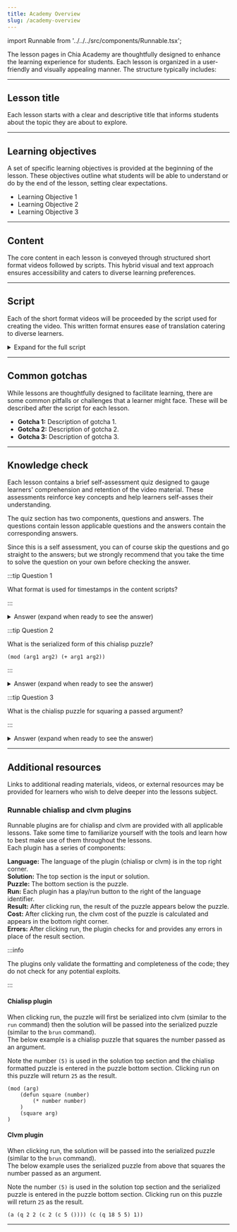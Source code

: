 ```yaml
---
title: Academy Overview
slug: /academy-overview
---
```


import Runnable from '../../../src/components/Runnable.tsx';

The lesson pages in Chia Academy are thoughtfully designed to enhance the learning experience for students. Each lesson is organized in a user-friendly and visually appealing manner. The structure typically includes:  

---

## Lesson title
Each lesson starts with a clear and descriptive title that informs students about the topic they are about to explore.  

---

## Learning objectives
A set of specific learning objectives is provided at the beginning of the lesson. These objectives outline what students will be able to understand or do by the end of the lesson, setting clear expectations.  
- Learning Objective 1
- Learning Objective 2
- Learning Objective 3

---

## Content
The core content in each lesson is conveyed through structured short format videos followed by scripts. This hybrid visual and text approach ensures accessibility and caters to diverse learning preferences.  

---

## Script
Each of the short format videos will be proceeded by the script used for creating the video. This written format ensures ease of translation catering to diverse learners.  
<details>

<summary> Expand for the full script </summary>

00:00  
This is an example of how the scripts will be provided including timestamps.  

00:20  
The timestamps are provided in set intervals and are formatted as `minutes:seconds` (`MM:SS`).  

</details>

---

## Common gotchas
While lessons are thoughtfully designed to facilitate learning, there are some common pitfalls or challenges that a learner might face. These will be described after the script for each lesson.  

- **Gotcha 1:** Description of gotcha 1.  
- **Gotcha 2:** Description of gotcha 2.  
- **Gotcha 3:** Description of gotcha 3.  

---

## Knowledge check
Each lesson contains a brief self-assessment quiz designed to gauge learners' comprehension and retention of the video material. These assessments reinforce key concepts and help learners self-asses their understanding.  
  
The quiz section has two components, questions and answers.  The questions contain lesson applicable questions and the answers contain the corresponding answers.  
  
Since this is a self assessment, you can of course skip the questions and go straight to the answers; but we strongly recommend that you take the time to solve the question on your own before checking the answer.  

:::tip Question 1

What format is used for timestamps in the content scripts?

:::

<details>

<summary> Answer (expand when ready to see the answer)  </summary>

`MM:SS` or `minutes:seconds`  

</details>

:::tip Question 2

What is the serialized form of this chialisp puzzle?

```chialisp
(mod (arg1 arg2) (+ arg1 arg2))
``` 

:::

<details>

<summary> Answer (expand when ready to see the answer)  </summary>

```chialisp
(+ 2 5)  
``` 

</details>

:::tip Question 3

What is the chialisp puzzle for squaring a passed argument?

:::

<details>

<summary> Answer (expand when ready to see the answer) </summary>

```chialisp
(mod (arg)
    (defun square (number)
        (* number number)
    )
    (square arg)
)
```   

</details>

---

## Additional resources
Links to additional reading materials, videos, or external resources may be provided for learners who wish to delve deeper into the lessons subject.  

### Runnable chialisp and clvm plugins
Runnable plugins are for chialisp and clvm are provided with all applicable lessons. Take some time to familiarize yourself with the tools and learn how to best make use of them throughout the lessons.  
Each plugin has a series of components:  
  
**Language:** The language of the plugin (chialisp or clvm) is in the top right corner.  
**Solution:** The top section is the input or solution.   
**Puzzle:** The bottom section is the puzzle.  
**Run:** Each plugin has a play/run button to the right of the language identifier.  
**Result:** After clicking run, the result of the puzzle appears below the puzzle.  
**Cost:** After clicking run, the clvm cost of the puzzle is calculated and appears in the bottom right corner.  
**Errors:** After clicking run, the plugin checks for and provides any errors in place of the result section.  

:::info

The plugins only validate the formatting and completeness of the code; they do not check for any potential exploits.

:::

#### Chialisp plugin
When clicking run, the puzzle will first be serialized into clvm (similar to the `run` command) then the solution will be passed into the serialized puzzle (similar to the `brun` command).  
The below example is a chialisp puzzle that squares the number passed as an argument.  
  
Note the number `(5)` is used in the solution top section and the chialisp formatted puzzle is entered in the puzzle bottom section. Clicking run on this puzzle will return `25` as the result.  

<Runnable flavor='chialisp' input='(5)'>

```chialisp
(mod (arg)
    (defun square (number)
        (* number number)
    )
    (square arg)
)
```

</Runnable>

#### Clvm plugin
When clicking run, the solution will be passed into the serialized puzzle (similar to the `brun` command).  
The below example uses the serialized puzzle from above that squares the number passed as an argument.  
  
Note the number `(5)` is used in the solution top section and the serialized puzzle is entered in the puzzle bottom section. Clicking run on this puzzle will return `25` as the result.  

<Runnable flavor='clvm' input='(5)'>

```chialisp
(a (q 2 2 (c 2 (c 5 ()))) (c (q 18 5 5) 1))
```

</Runnable>

---
